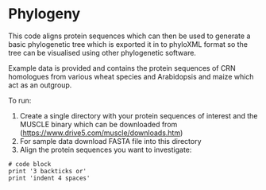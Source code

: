 # Phylogeny
This code aligns protein sequences which can then be used to generate a basic phylogenetic tree which is exported it in to phyloXML format so the tree can be visualised using other phylogenetic software. 

Example data is provided and contains the protein sequences of CRN homologues from various wheat species and Arabidopsis and maize which act as an outgroup. 

To run:
1. Create a single directory with your protein sequences of interest and the MUSCLE binary which can be downloaded from (https://www.drive5.com/muscle/downloads.htm)
2. For sample data download FASTA file into this directory
3. Align the protein sequences you want to investigate:
```
# code block
print '3 backticks or'
print 'indent 4 spaces'
``` 

